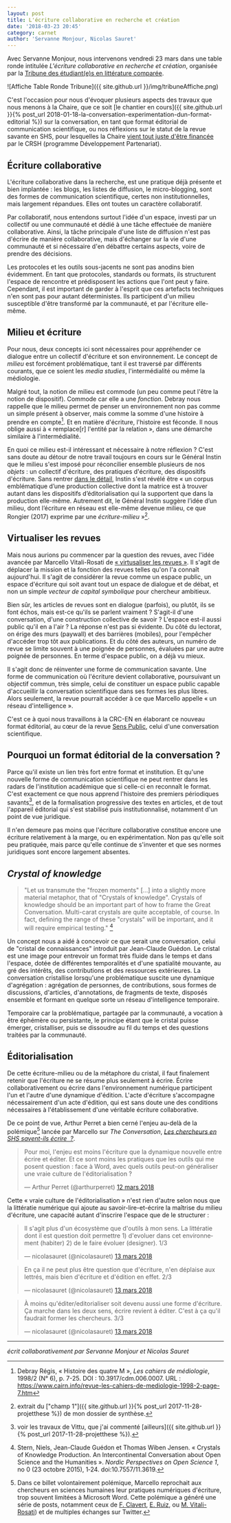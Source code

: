 ```yaml
---
layout: post
title: L'écriture collaborative en recherche et création
date: '2018-03-23 20:45'
category: carnet
author: 'Servanne Monjour, Nicolas Sauret'
---
```


Avec Servanne Monjour, nous intervenons vendredi 23 mars dans une table ronde intitulée _L'écriture collaborative en recherche et création_, organisée par la [Tribune des étudiant(e)s en littérature comparée](https://tribunelittco.wordpress.com/).

![Affiche Table Ronde Tribune]({{ site.github.url }}/img/tribuneAffiche.png)

C'est l'occasion pour nous d'évoquer plusieurs aspects des travaux que nous menons à la Chaire, que ce soit [le chantier en cours]({{ site.github.url }}{% post_url 2018-01-18-la-conversation-experimentation-dun-format-editorial %}) sur la conversation, en tant que format éditorial de communication scientifique, ou nos réflexions sur le statut de la revue savante en SHS, pour lesquelles la Chaire [vient tout juste d'être financée](http://ecrituresnumeriques.ca/fr/Activites/Projets/2018/3/22/Revue-twozero) par le CRSH (programme Développement Partenariat).

## Écriture collaborative

L'écriture collaborative dans la recherche, est une pratique déjà présente et bien implantée&nbsp;: les blogs, les listes de diffusion, le micro-blogging, sont des formes de communication scientifique, certes non institutionnelles, mais largement répandues. Elles ont toutes un caractère collaboratif.

Par collaboratif, nous entendons surtout l'idée d'un espace, investi par un collectif ou une communauté et dédié à une tâche effectuée de manière collaborative.
Ainsi, la tâche principale d'une liste de diffusion n'est pas d'écrire de manière collaborative, mais d'échanger sur la vie d'une communauté et si nécessaire d'en débattre certains aspects, voire de prendre des décisions.

Les protocoles et les outils sous-jacents ne sont pas anodins bien évidemment. En tant que protocoles, standards ou formats, ils structurent l'espace de rencontre et prédisposent les actions que l'ont peut y faire. Cependant, il est important de garder à l'esprit que ces artefacts techniques n'en sont pas pour autant déterministes. Ils participent d'un milieu susceptible d'être transformé par la communauté, et par l'écriture elle-même.

## Milieu et écriture

Pour nous, deux concepts ici sont nécessaires pour appréhender ce dialogue entre un collectif d'écriture et son environnement. Le concept de _milieu_ est forcément problématique, tant il est traversé par différents courants, que ce soient les _media studies_, l'intermédialité ou même la médiologie.

Malgré tout, la notion de milieu est commode (un peu comme peut l'être la notion de dispositif). Commode car elle a une _fonction_. Debray nous rappelle que le milieu permet de penser un environnement non pas comme un simple présent à observer, mais comme la somme d'une histoire à prendre en compte[^debray]. Et en matière d'écriture, l'histoire est féconde. Il nous oblige aussi à «&nbsp;remplace[r] l'entité par la relation&nbsp;», dans une démarche similaire à l'intermédialité.

[^debray]: Debray Régis, «&nbsp;Histoire des quatre M&nbsp;», _Les cahiers de médiologie_, 1998/2 (N° 6), p. 7-25. DOI : 10.3917/cdm.006.0007. URL : https://www.cairn.info/revue-les-cahiers-de-mediologie-1998-2-page-7.htm

En quoi ce milieu est-il intéressant et nécessaire à notre réflexion&nbsp;? C'est sans doute au détour de notre travail toujours en cours sur le Général Instin que le milieu s'est imposé pour réconcilier ensemble plusieurs de nos _objets_&nbsp;: un collectif d'écriture, des pratiques d'écriture, des dispositifs d'écriture. Sans rentrer [dans le détail](http://nicolassauret.net/behindinstin/), Instin s'est révélé être «&nbsp;un corpus emblématique d’une production collective dont la matrice est à trouver autant dans les dispositifs d’éditorialisation qui la supportent que dans la production elle-même. Autrement dit, le Général Instin suggère l’idée d’un milieu, dont l’écriture en réseau est elle-même devenue milieu, ce que Rongier (2017) exprime par une _écriture-milieu_&nbsp;»[^champ1].

## Virtualiser les revues

Mais nous aurions pu commencer par la question des revues, avec l'idée avancée par Marcello Vitali-Rosati de [«&nbsp;virtusaliser les revues&nbsp;»](http://blog.sens-public.org/marcellovitalirosati/quest-ce-quune-revue-scientifique-et-quest-ce-quelle-devrait-etre/). Il s'agit de déplacer la mission et la fonction des revues telles qu'on l'a connaît aujourd'hui. Il s'agit de considérer la revue comme un espace public, un espace d'écriture qui soit avant tout un espace de dialogue et de débat, et non un simple _vecteur de capital symbolique_ pour chercheur ambitieux.

Bien sûr, les articles de revues sont en dialogue (parfois), ou plutôt, ils se font échos, mais est-ce qu'ils se parlent vraiment&nbsp;? S'agit-il d'une conversation, d'une construction collective de savoir&nbsp;? L'espace est-il aussi public qu'il en a l'air&nbsp;? La réponse n'est pas si évidente. Du côté du lectorat, on érige des murs (paywall) et des barrières (mobiles), pour l'empêcher d'accéder trop tôt aux publications. Et du côté des auteurs, un numéro de revue se limite souvent à une poignée de personnes, évaluées par une autre poignée de personnes. En terme d'espace public, on a déjà vu mieux.

Il s'agit donc de réinventer une forme de communication savante. Une forme de communication où l'écriture devient collaborative, poursuivant un objectif commun, très simple, celui de constituer un espace public capable d'accueillir la conversation scientifique dans ses formes les plus libres. Alors seulement, la revue pourrait accéder à ce que Marcello appelle «&nbsp;un réseau d'intelligence&nbsp;».

C'est ce à quoi nous travaillons à la CRC-EN en élaborant ce nouveau format éditorial, au cœur de la revue [Sens Public](http://sens-public.org), celui d'une conversation scientifique.

## Pourquoi un format éditorial de la conversation&nbsp;?

Parce qu'il existe un lien très fort entre format et institution. Et qu'une nouvelle forme de communication scientifique ne peut rentrer dans les radars de l'institution académique que si celle-ci en reconnaît le format. C'est exactement ce que nous apprend l'histoire des premiers périodiques savants[^vittu], et de la formalisation progressive des textes en articles, et de tout l'appareil éditorial qui s'est stabilisé puis institutionnalisé, notamment d'un point de vue juridique.

Il n'en demeure pas moins que l'écriture collaborative constitue encore une écriture relativement à la marge, ou en expérimentation. Non pas qu'elle soit peu pratiquée, mais parce qu'elle continue de s'inventer et que ses normes juridiques sont encore largement absentes.

## _Crystal of knowledge_

> "Let us transmute the "frozen moments" [...] into a slightly more material metaphor, that of "Crystals of knowledge". Crystals of knowledge should be an important part of how to frame the Great Conversation. Multi-carat crystals are quite acceptable, of course. In fact, defining the range of these "crystals" will be important, and it will require empirical testing." [^crystal]

Un concept nous a aidé à concevoir ce que serait une conversation, celui de "cristal de connaissances" introduit par Jean-Claude Guédon. Le cristal est une image pour entrevoir un format très fluide dans le temps et dans l'espace, dotée de différentes temporalités et d'une spatialité mouvante, au gré des intérêts, des contributions et des ressources extérieures. La conversation cristallise lorsqu'une problématique suscite une dynamique d'agrégation&nbsp;: agrégation de personnes, de contributions, sous formes de discussions, d'articles, d'annotations, de fragments de texte, disposés ensemble et formant en quelque sorte un réseau d'intelligence temporaire.

Temporaire car la problématique, partagée par la communauté, a vocation à être éphémère ou persistante, le principe étant que le cristal puisse émerger, cristalliser, puis se dissoudre au fil du temps et des questions traitées par la communauté.

## Éditorialisation

De cette écriture-milieu ou de la métaphore du cristal, il faut finalement retenir que l'écriture ne se résume plus seulement à écrire. Écrire collaborativement ou écrire dans l'environnement numérique participent l'un et l'autre d'une dynamique d'édition. L'acte d'écriture s'accompagne nécessairement d'un acte d'édition, qui est sans doute une des conditions nécessaires à l'établissement d'une véritable écriture collaborative.

De ce point de vue, Arthur Perret a bien cerné l'enjeu au-delà de la polémique[^polemique] lancée par Marcello sur _The Conversation_, [_Les chercheurs en SHS savent-ils écrire &nbsp;?_](https://theconversation.com/les-chercheurs-en-shs-savent-ils-ecrire-93024).

<blockquote class="twitter-tweet" data-lang="fr"><p lang="fr" dir="ltr">Pour moi, l&#39;enjeu est moins l&#39;écriture que la dynamique nouvelle entre écrire et éditer. Et ce sont moins les pratiques que les outils qui me posent question : face à Word, avec quels outils peut-on généraliser une vraie culture de l&#39;éditorialisation ?</p>&mdash; Arthur Perret (@arthurperret) <a href="https://twitter.com/arthurperret/status/973327915592101888?ref_src=twsrc%5Etfw">12 mars 2018</a></blockquote>

Cette «&nbsp;vraie culture de l'éditorialisation&nbsp;» n'est rien d'autre selon nous que la littératie numérique qui ajoute au savoir-lire-et-écrire la maîtrise du milieu d'écriture, une capacité autant d'inscrire l'espace que de le structurer&nbsp;:

<blockquote class="twitter-tweet" data-lang="fr"><p lang="fr" dir="ltr">Il s&#39;agit plus d&#39;un écosystème que d&#39;outils à mon sens. La littératie dont il est question doit permettre 1) d&#39;evoluer dans cet environnement (habiter) 2) de le faire évoluer (designer). 1/3</p>&mdash; nicolasauret (@nicolasauret) <a href="https://twitter.com/nicolasauret/status/973525569617977346?ref_src=twsrc%5Etfw">13 mars 2018</a></blockquote>

<blockquote class="twitter-tweet" data-lang="fr"><p lang="fr" dir="ltr">En ça il ne peut plus être question que d&#39;écriture, n&#39;en déplaise aux lettrés, mais bien d&#39;écriture et d&#39;édition en effet. 2/3</p>&mdash; nicolasauret (@nicolasauret) <a href="https://twitter.com/nicolasauret/status/973525829513875456?ref_src=twsrc%5Etfw">13 mars 2018</a></blockquote>

<blockquote class="twitter-tweet" data-lang="fr"><p lang="fr" dir="ltr">À moins qu&#39;éditer/editorialiser soit devenu aussi une forme d&#39;écriture. Ça marche dans les deux sens, écrire revient à éditer. C&#39;est à ça qu&#39;il faudrait former les chercheurs. 3/3</p>&mdash; nicolasauret (@nicolasauret) <a href="https://twitter.com/nicolasauret/status/973526390317383680?ref_src=twsrc%5Etfw">13 mars 2018</a></blockquote>

----

_écrit collaborativement par Servanne Monjour et Nicolas Sauret_


[^1]: Debray https://www.cairn.info/revue-les-cahiers-de-mediologie-1998-2-page-7.htm
[^champ1]: extrait du ["champ 1"]({{ site.github.url }}{% post_url 2017-11-28-projetthese %}) de mon dossier de synthèse.
[^polemique]: Dans ce billet volontairement polémique, Marcello reprochait aux chercheurs en sciences humaines leur pratiques numériques d'écriture, trop souvent limitées à Microsoft Word. Cette polémique a généré une série de posts, notamment ceux de [F. Clavert](https://histnum.hypotheses.org/2769), [E. Ruiz](http://www.boiteaoutils.info/2018/03/sspq/), ou [M. Vitali-Rosati](http://blog.sens-public.org/marcellovitalirosati/les-chercheurs-en-shs-savent-ils-ecrire-quelques-reponses-aux-commentaires-des-lecteurs/)) et de multiples échanges sur Twitter.
[^vittu]: voir les travaux de Vittu, que j'ai commenté [ailleurs]({{ site.github.url }}{% post_url 2017-11-28-projetthese %}).
[^crystal]: Stern, Niels, Jean-Claude Guédon et Thomas Wiben Jensen. « Crystals of Knowledge Production. An Intercontinental Conversation about Open Science and the Humanities ». _Nordic Perspectives on Open Science 1_, no 0 (23 octobre 2015), 1‑24. doi:10.7557/11.3619.
